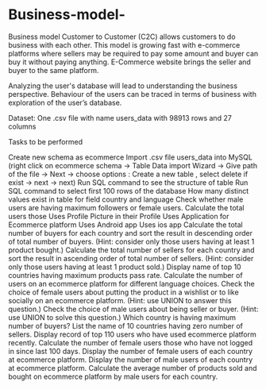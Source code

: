 # Business-model-
Business model Customer to Customer (C2C) allows customers to do business with each other. This model is growing fast with e-commerce platforms where sellers may be required to pay some amount and buyer can buy it without paying anything. E-Commerce website brings the seller and buyer to the same platform. 

Analyzing the user's database will lead to understanding the business perspective. Behaviour of the users can be traced in terms of business with exploration of the user’s database. 

Dataset: One .csv file with name users_data with 98913 rows and 27 columns

Tasks to be performed

Create new schema as ecommerce
Import .csv file users_data into MySQL
(right click on ecommerce schema -> Table Data import Wizard -> Give path of the file -> Next -> choose options : Create a new table , select delete if exist -> next -> next)
Run SQL command to see the structure of table
Run SQL command to select first 100 rows of the database
How many distinct values exist in table for field country and language
Check whether male users are having maximum followers or female users.
Calculate the total users those
Uses Profile Picture in their Profile
Uses Application for Ecommerce platform
Uses Android app
Uses ios app
Calculate the total number of buyers for each country and sort the result in descending order of total number of buyers. (Hint: consider only those users having at least 1 product bought.)
Calculate the total number of sellers for each country and sort the result in ascending order of total number of sellers. (Hint: consider only those users having at least 1 product sold.)
Display name of top 10 countries having maximum products pass rate.
Calculate the number of users on an ecommerce platform for different language choices.
Check the choice of female users about putting the product in a wishlist or to like socially on an ecommerce platform. (Hint: use UNION to answer this question.)
Check the choice of male users about being seller or buyer. (Hint: use UNION to solve this question.)
Which country is having maximum number of buyers?
List the name of 10 countries having zero number of sellers.
Display record of top 110 users who have used ecommerce platform recently.
Calculate the number of female users those who have not logged in since last 100 days.
Display the number of female users of each country at ecommerce platform.
Display the number of male users of each country at ecommerce platform.
Calculate the average number of products sold and bought on ecommerce platform by male users for each country.

